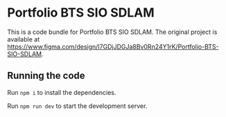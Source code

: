 
  # Portfolio BTS SIO SDLAM

  This is a code bundle for Portfolio BTS SIO SDLAM. The original project is available at https://www.figma.com/design/I7GDjJDGJa8Bv0Rn24Y1rK/Portfolio-BTS-SIO-SDLAM.

  ## Running the code

  Run `npm i` to install the dependencies.

  Run `npm run dev` to start the development server.
  